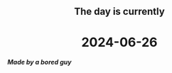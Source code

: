 <h2 align=center>The day is currently</h2>
<h1 align=center><!--TIME BEGIN-->2024-06-26<!--TIME END--></h1>
<h5>Made by a bored guy</h5>
